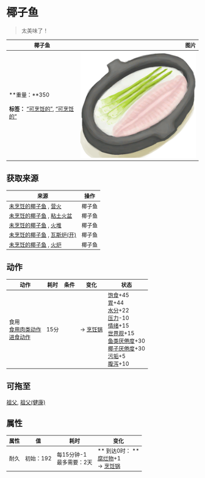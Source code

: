 # 椰子鱼  
> 太美味了！  
  
  椰子鱼  |   图片   
 ----  |  ----:   
 **重量：**350<br><br>**标签：**	[“可烹饪的”](tag_Cookable.md), [“可烹饪的”](tag_MealCookingpot.md)  |  ![](Sprite/CoconutFish.png)   
  
## 获取来源  
来源  |  操作  
----  |  ----  
[未烹饪的椰子鱼](CoconutFishUncooked.md) , [营火](Campfire.md)  |  椰子鱼  
[未烹饪的椰子鱼](CoconutFishUncooked.md) , [粘土火盆](ClayFirePit.md)  |  椰子鱼  
[未烹饪的椰子鱼](CoconutFishUncooked.md) , [火堆](Fire.md)  |  椰子鱼  
[未烹饪的椰子鱼](CoconutFishUncooked.md) , [瓦斯炉(开)](GasCookerOn.md)  |  椰子鱼  
[未烹饪的椰子鱼](CoconutFishUncooked.md) , [火炉](Stove.md)  |  椰子鱼  
## 动作  
动作  |  耗时  |  条件  |  变化  |  状态  
----  |  ----  |  ----  |  ----  |  ----  
食用<br>[食用肉类动作](CarnivorousAction.md)<br>[进食动作](EatingAction.md)  |  15分  |    |  → [烹饪锅](CookingPot.md)  |  [饱食](Satiation.md)+45<br>[胃](Stomach.md)+44<br>[水分](Hydration.md)+22<br>[压力](Stress.md)-10<br>[情绪](Morale.md)+15<br>[世界观](Structure.md)+15<br>[鱼类<nobr>厌倦度</nobr>](SaturationFish.md)+30<br>[椰子<nobr>厌倦度</nobr>](SaturationCoconuts.md)+30<br>[污垢](Filth.md)+5<br>[腹泻](Diarrhoea.md)+10  
## 可拖至  
[祖父](Grandfather.md), [祖父(健康)](GrandfatherHealthy.md)  
## 属性   
属性  |  值  |  耗时  |  变化  
----  |  ----  |  ----  |  ----  
耐久  |  初始：192  |  每15分钟-1<br>最多需要：2天  |  ** 到达0时： **<br>[腐烂物](RottenRemains.md)+1 <br>→ [烹饪锅](CookingPot.md)  
